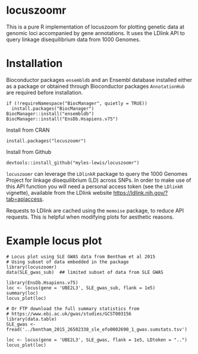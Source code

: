 # locuszoomr

This is a pure R implementation of locuszoom for plotting genetic data at 
genomic loci accompanied by gene annotations. It uses the LDlink API to query 
linkage disequilibrium data from 1000 Genomes.

# Installation

Bioconductor packages `ensembldb` and an Ensembl database installed either as a
package or obtained through Bioconductor packages `AnnotationHub` are required
before installation.

```
if (!requireNamespace("BiocManager", quietly = TRUE))
  install.packages("BiocManager")
BiocManager::install("ensembldb")
BiocManager::install("EnsDb.Hsapiens.v75")
```

Install from CRAN
```
install.packages("locuszoomr")
```

Install from Github
```
devtools::install_github("myles-lewis/locuszoomr")
```

`locuszoomr` can leverage the `LDlinkR` package to query the 1000 Genomes
Project for linkage disequilibrium (LD) across SNPs. In order to make use of
this API function you will need a personal access token (see the `LDlinkR`
vignette), available from the LDlink website
https://ldlink.nih.gov/?tab=apiaccess.

Requests to LDlink are cached using the `memoise` package, to reduce API 
requests. This is helpful when modifying plots for aesthetic reasons.

# Example locus plot

```
# Locus plot using SLE GWAS data from Bentham et al 2015
# Using subset of data embedded in the package
library(locuszoomr)
data(SLE_gwas_sub)  ## limited subset of data from SLE GWAS

library(EnsDb.Hsapiens.v75)
loc <- locus(gene = 'UBE2L3', SLE_gwas_sub, flank = 1e5)
summary(loc)
locus_plot(loc)

# Or FTP download the full summary statistics from
# https://www.ebi.ac.uk/gwas/studies/GCST003156
library(data.table)
SLE_gwas <- fread('../bentham_2015_26502338_sle_efo0002690_1_gwas.sumstats.tsv')

loc <- locus(gene = 'UBE2L3', SLE_gwas, flank = 1e5, LDtoken = "..")
locus_plot(loc)
```
